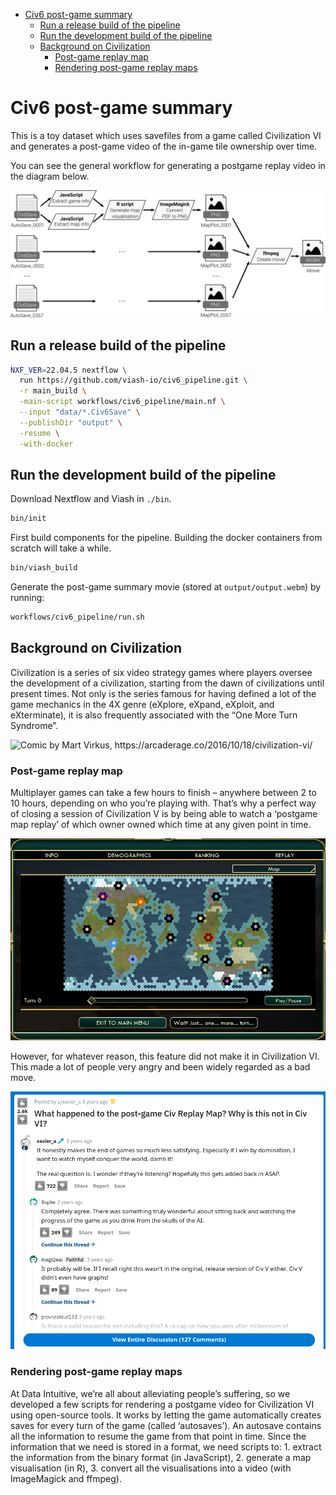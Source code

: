 
-   [Civ6 post-game summary](#civ6-post-game-summary)
    -   [Run a release build of the
        pipeline](#run-a-release-build-of-the-pipeline)
    -   [Run the development build of the
        pipeline](#run-the-development-build-of-the-pipeline)
    -   [Background on Civilization](#background-on-civilization)
        -   [Post-game replay map](#post-game-replay-map)
        -   [Rendering post-game replay
            maps](#rendering-post-game-replay-maps)

# Civ6 post-game summary

This is a toy dataset which uses savefiles from a game called
Civilization VI and generates a post-game video of the in-game tile
ownership over time.

You can see the general workflow for generating a postgame replay video
in the diagram below.

![](docs/images/workflow.png)

## Run a release build of the pipeline

``` sh
NXF_VER=22.04.5 nextflow \
  run https://github.com/viash-io/civ6_pipeline.git \
  -r main_build \
  -main-script workflows/civ6_pipeline/main.nf \
  --input "data/*.Civ6Save" \
  --publishDir "output" \
  -resume \
  -with-docker
```

<!-- todo: use an actual release -->

## Run the development build of the pipeline

Download Nextflow and Viash in `./bin`.

``` bash
bin/init
```

First build components for the pipeline. Building the docker containers
from scratch will take a while.

``` bash
bin/viash_build
```

Generate the post-game summary movie (stored at `output/output.webm`) by
running:

``` bash
workflows/civ6_pipeline/run.sh
```

## Background on Civilization

Civilization is a series of six video strategy games where players
oversee the development of a civilization, starting from the dawn of
civilizations until present times. Not only is the series famous for
having defined a lot of the game mechanics in the 4X genre (eXplore,
eXpand, eXploit, and eXterminate), it is also frequently associated with
the “One More Turn Syndrome”.

![Comic by Mart Virkus,
<https://arcaderage.co/2016/10/18/civilization-vi/>](docs/images/mart_virkus_every_civilization_game_ever.jpg)

### Post-game replay map

Multiplayer games can take a few hours to finish – anywhere between 2 to
10 hours, depending on who you’re playing with. That’s why a perfect way
of closing a session of Civilization V is by being able to watch a
‘postgame map replay’ of which owner owned which time at any given point
in time.

[![](docs/images/civ5_victory_.png)](docs/images/civ5_victory_.webm)

However, for whatever reason, this feature did not make it in
Civilization VI. This made a lot of people very angry and been widely
regarded as a bad move. <!-- quoting Douglas Adams here -->

![](docs/images/civ6_rant_.png)

### Rendering post-game replay maps

At Data Intuitive, we’re all about alleviating people’s suffering, so we
developed a few scripts for rendering a postgame video for Civilization
VI using open-source tools. It works by letting the game automatically
creates saves for every turn of the game (called ‘autosaves’). An
autosave contains all the information to resume the game from that point
in time. Since the information that we need is stored in a format, we
need scripts to: 1. extract the information from the binary format (in
JavaScript), 2. generate a map visualisation (in R), 3. convert all the
visualisations into a video (with ImageMagick and ffmpeg).
